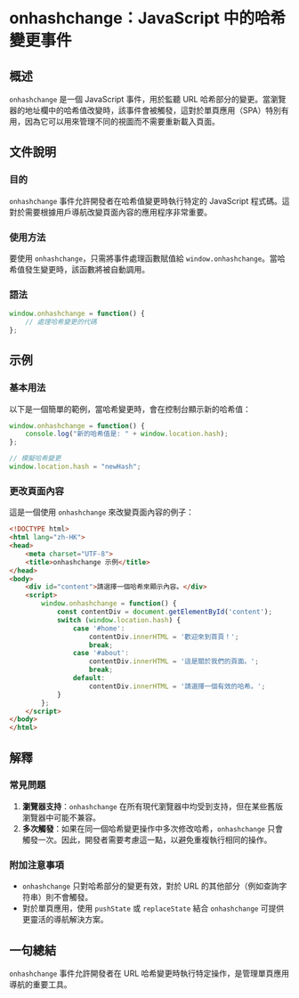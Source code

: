 <!--
Meta Description: # onhashchange：JavaScript 中的哈希變更事件 ## 概述 `onhashchange` 是一個 JavaScript 事件，用於監聽 URL 哈希部分的變更。當瀏覽器的地址欄中的哈希值改變時，該事件會被觸發，這對於單頁應用（SPA）特別有用，因為它可以用來管理不同的視圖而不需...
Meta Keywords: onhashchange, window, javascript, html, contentdiv
-->

# onhashchange：JavaScript 中的哈希變更事件

## 概述
`onhashchange` 是一個 JavaScript 事件，用於監聽 URL 哈希部分的變更。當瀏覽器的地址欄中的哈希值改變時，該事件會被觸發，這對於單頁應用（SPA）特別有用，因為它可以用來管理不同的視圖而不需要重新載入頁面。

## 文件說明
### 目的
`onhashchange` 事件允許開發者在哈希值變更時執行特定的 JavaScript 程式碼。這對於需要根據用戶導航改變頁面內容的應用程序非常重要。

### 使用方法
要使用 `onhashchange`，只需將事件處理函數賦值給 `window.onhashchange`。當哈希值發生變更時，該函數將被自動調用。

### 語法
```javascript
window.onhashchange = function() {
    // 處理哈希變更的代碼
};
```

## 示例
### 基本用法
以下是一個簡單的範例，當哈希變更時，會在控制台顯示新的哈希值：

```javascript
window.onhashchange = function() {
    console.log("新的哈希值是: " + window.location.hash);
};

// 模擬哈希變更
window.location.hash = "newHash";
```

### 更改頁面內容
這是一個使用 `onhashchange` 來改變頁面內容的例子：

```html
<!DOCTYPE html>
<html lang="zh-HK">
<head>
    <meta charset="UTF-8">
    <title>onhashchange 示例</title>
</head>
<body>
    <div id="content">請選擇一個哈希來顯示內容。</div>
    <script>
        window.onhashchange = function() {
            const contentDiv = document.getElementById('content');
            switch (window.location.hash) {
                case '#home':
                    contentDiv.innerHTML = '歡迎來到首頁！';
                    break;
                case '#about':
                    contentDiv.innerHTML = '這是關於我們的頁面。';
                    break;
                default:
                    contentDiv.innerHTML = '請選擇一個有效的哈希。';
            }
        };
    </script>
</body>
</html>
```

## 解釋
### 常見問題
1. **瀏覽器支持**：`onhashchange` 在所有現代瀏覽器中均受到支持，但在某些舊版瀏覽器中可能不兼容。
2. **多次觸發**：如果在同一個哈希變更操作中多次修改哈希，`onhashchange` 只會觸發一次。因此，開發者需要考慮這一點，以避免重複執行相同的操作。

### 附加注意事項
- `onhashchange` 只對哈希部分的變更有效，對於 URL 的其他部分（例如查詢字符串）則不會觸發。
- 對於單頁應用，使用 `pushState` 或 `replaceState` 結合 `onhashchange` 可提供更靈活的導航解決方案。

## 一句總結
`onhashchange` 事件允許開發者在 URL 哈希變更時執行特定操作，是管理單頁應用導航的重要工具。